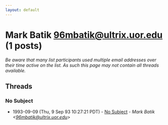 ```yaml
---
layout: default
---
```


# Mark Batik <96mbatik@ultrix.uor.edu> (1 posts)

_Be aware that many list participants used multiple email addresses over their time active on the list. As such this page may not contain all threads available._

## Threads

### No Subject
+ 1993-09-09 (Thu, 9 Sep 93 10:27:21 PDT) - [No Subject](/archive/1993/09/a8ac2e6cc6a6666ea571ffff3a6c74001370c745fecdceccde9a4f49b83ca110) - _Mark Batik \<96mbatik@ultrix.uor.edu\>_

